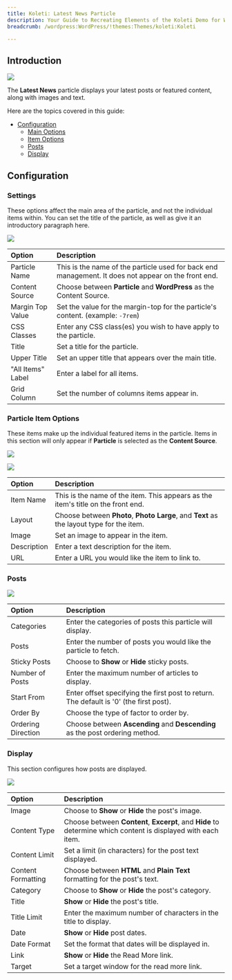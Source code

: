 ```yaml
---
title: Koleti: Latest News Particle
description: Your Guide to Recreating Elements of the Koleti Demo for WordPress
breadcrumb: /wordpress:WordPress/!themes:Themes/koleti:Koleti

---
```


## Introduction

![](assets/particle_latestnews1.png)

The **Latest News** particle displays your latest posts or featured content, along with images and text.

Here are the topics covered in this guide:

* [Configuration](#configuration)
    - [Main Options](#settings)
    - [Item Options](#particle-item-options)
    - [Posts](#articles)
    - [Display](#display)

## Configuration

### Settings 

These options affect the main area of the particle, and not the individual items within. You can set the title of the particle, as well as give it an introductory paragraph here.

![](assets/particle_latestnews2.png)

| Option            | Description                                                                                         |
| :-----            | :-----                                                                                              |
| Particle Name     | This is the name of the particle used for back end management. It does not appear on the front end. |
| Content Source    | Choose between **Particle** and **WordPress** as the Content Source.                                |
| Margin Top Value  | Set the value for the margin-top for the particle's content. (example: `-7rem`)                     |
| CSS Classes       | Enter any CSS class(es) you wish to have apply to the particle.                                     |
| Title             | Set a title for the particle.                                                                       |
| Upper Title       | Set an upper title that appears over the main title.                                                |
| "All Items" Label | Enter a label for all items.                                                                        |
| Grid Column       | Set the number of columns items appear in.                                                          |

### Particle Item Options

These items make up the individual featured items in the particle. Items in this section will only appear if **Particle** is selected as the **Content Source**.

![](assets/particle_latestnews3.png)

![](assets/particle_latestnews4.png)

| Option      | Description                                                                              |
| :-----      | :-----                                                                                   |
| Item Name   | This is the name of the item. This appears as the item's title on the front end.         |
| Layout      | Choose between **Photo**, **Photo Large**, and **Text** as the layout type for the item. |
| Image       | Set an image to appear in the item.                                                      |
| Description | Enter a text description for the item.                                                   |
| URL         | Enter a URL you would like the item to link to.                                          |

### Posts

![](assets/particle_latestnews5.png)

| Option             | Description                                                                            |
| :-----             | :-----                                                                                 |
| Categories         | Enter the categories of posts this particle will display.                              |
| Posts              | Enter the number of posts you would like the particle to fetch.                        |
| Sticky Posts       | Choose to **Show** or **Hide** sticky posts.                                           |
| Number of Posts    | Enter the maximum number of articles to display.                                       |
| Start From         | Enter offset specifying the first post to return. The default is '0' (the first post). |
| Order By           | Choose the type of factor to order by.                                                 |
| Ordering Direction | Choose between **Ascending** and **Descending** as the post ordering method.           |

### Display

This section configures how posts are displayed.

![](assets/particle_latestnews6.png)

| Option             | Description                                                                                                   |
| :-----             | :-----                                                                                                        |
| Image              | Choose to **Show** or **Hide** the post's image.                                                              |
| Content Type       | Choose between **Content**, **Excerpt**, and **Hide** to determine which content is displayed with each item. |
| Content Limit      | Set a limit (in characters) for the post text displayed.                                                      |
| Content Formatting | Choose between **HTML** and **Plain Text** formatting for the post's text.                                    |
| Category           | Choose to **Show** or **Hide** the post's category.                                                           |
| Title              | **Show** or **Hide** the post's title.                                                                        |
| Title Limit        | Enter the maximum number of characters in the title to display.                                               |
| Date               | **Show** or **Hide** post dates.                                                                              |
| Date Format        | Set the format that dates will be displayed in.                                                               |
| Link               | **Show** or **Hide** the Read More link.                                                                      |
| Target             | Set a target window for the read more link.                                                                   |